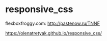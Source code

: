 # responsive_css

flexboxfroggy.com: http://pastenow.ru/TNNF

https://olenatretyak.github.io/responsive_css/

